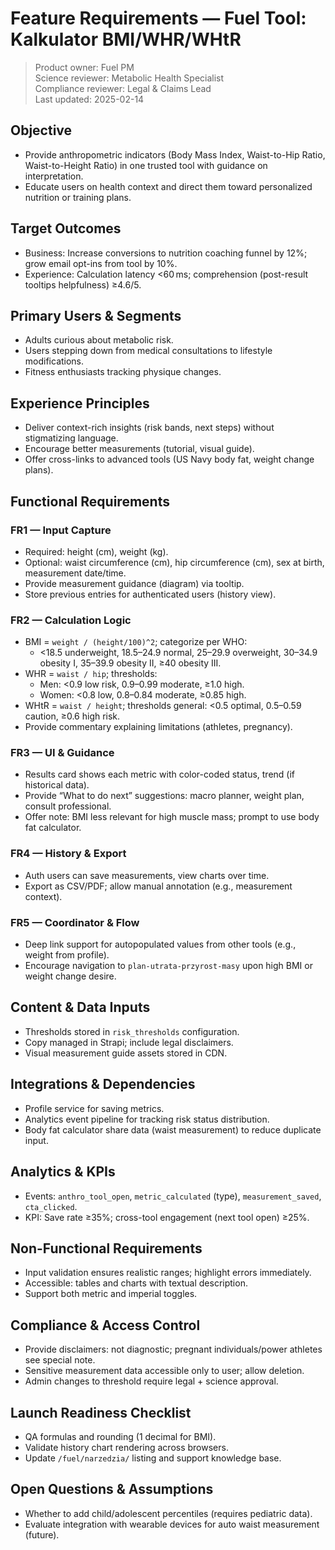 # Feature Requirements — Fuel Tool: Kalkulator BMI/WHR/WHtR

> Product owner: Fuel PM  
> Science reviewer: Metabolic Health Specialist  
> Compliance reviewer: Legal & Claims Lead  
> Last updated: 2025-02-14

## Objective
- Provide anthropometric indicators (Body Mass Index, Waist-to-Hip Ratio, Waist-to-Height Ratio) in one trusted tool with guidance on interpretation.
- Educate users on health context and direct them toward personalized nutrition or training plans.

## Target Outcomes
- Business: Increase conversions to nutrition coaching funnel by 12%; grow email opt-ins from tool by 10%.
- Experience: Calculation latency <60 ms; comprehension (post-result tooltips helpfulness) ≥4.6/5.

## Primary Users & Segments
- Adults curious about metabolic risk.
- Users stepping down from medical consultations to lifestyle modifications.
- Fitness enthusiasts tracking physique changes.

## Experience Principles
- Deliver context-rich insights (risk bands, next steps) without stigmatizing language.
- Encourage better measurements (tutorial, visual guide).
- Offer cross-links to advanced tools (US Navy body fat, weight change plans).

## Functional Requirements

### FR1 — Input Capture
- Required: height (cm), weight (kg).
- Optional: waist circumference (cm), hip circumference (cm), sex at birth, measurement date/time.
- Provide measurement guidance (diagram) via tooltip.
- Store previous entries for authenticated users (history view).

### FR2 — Calculation Logic
- BMI = `weight / (height/100)^2`; categorize per WHO:
    - <18.5 underweight, 18.5–24.9 normal, 25–29.9 overweight, 30–34.9 obesity I, 35–39.9 obesity II, ≥40 obesity III.
- WHR = `waist / hip`; thresholds:
    - Men: <0.9 low risk, 0.9–0.99 moderate, ≥1.0 high.
    - Women: <0.8 low, 0.8–0.84 moderate, ≥0.85 high.
- WHtR = `waist / height`; thresholds general: <0.5 optimal, 0.5–0.59 caution, ≥0.6 high risk.
- Provide commentary explaining limitations (athletes, pregnancy).

### FR3 — UI & Guidance
- Results card shows each metric with color-coded status, trend (if historical data).
- Provide “What to do next” suggestions: macro planner, weight plan, consult professional.
- Offer note: BMI less relevant for high muscle mass; prompt to use body fat calculator.

### FR4 — History & Export
- Auth users can save measurements, view charts over time.
- Export as CSV/PDF; allow manual annotation (e.g., measurement context).

### FR5 — Coordinator & Flow
- Deep link support for autopopulated values from other tools (e.g., weight from profile).
- Encourage navigation to `plan-utrata-przyrost-masy` upon high BMI or weight change desire.

## Content & Data Inputs
- Thresholds stored in `risk_thresholds` configuration.
- Copy managed in Strapi; include legal disclaimers.
- Visual measurement guide assets stored in CDN.

## Integrations & Dependencies
- Profile service for saving metrics.
- Analytics event pipeline for tracking risk status distribution.
- Body fat calculator share data (waist measurement) to reduce duplicate input.

## Analytics & KPIs
- Events: `anthro_tool_open`, `metric_calculated` (type), `measurement_saved`, `cta_clicked`.
- KPI: Save rate ≥35%; cross-tool engagement (next tool open) ≥25%.

## Non-Functional Requirements
- Input validation ensures realistic ranges; highlight errors immediately.
- Accessible: tables and charts with textual description.
- Support both metric and imperial toggles.

## Compliance & Access Control
- Provide disclaimers: not diagnostic; pregnant individuals/power athletes see special note.
- Sensitive measurement data accessible only to user; allow deletion.
- Admin changes to threshold require legal + science approval.

## Launch Readiness Checklist
- QA formulas and rounding (1 decimal for BMI).
- Validate history chart rendering across browsers.
- Update `/fuel/narzedzia/` listing and support knowledge base.

## Open Questions & Assumptions
- Whether to add child/adolescent percentiles (requires pediatric data).
- Evaluate integration with wearable devices for auto waist measurement (future).
